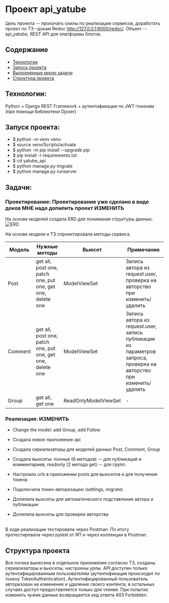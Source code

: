 # Проект api_yatube
Цель проекта -- прокачать скилы по реализации сервисов, доработать проект по ТЗ--докам Redoc http://127.0.0.1:8000/redoc/.
Объект -- api_yatube, REST API для платформы блогов.  

## Содержание
- [Технологии](#технологии)
- [Запуск проекта](#запуск-проекта)
- [Выполненные мною задачи](#задачи)
- [Структура проекта](#структура-проекта)

## Технологии:
Python + Django REST Framework + аутентификация по JWT-токенам (при помощи библиотеки Djoser)


## Запуск проекта:
- $ python -m venv venv
- $ source venv/Scripts/activate
- $ python -m pip install --upgrade pip
- $ pip install -r requirements.txt
- $ cd yatube_api
- $ python manage.py migrate
- $ python manage.py runserver

## Задачи:
### Проектирование: Проектирование уже сделано в виде доков МНЕ надо допилить проект ИЗМЕНИТЬ
На основе моделей создала ERD для понимания структуры данных.
![ERD](https://github.com/belyashnikovatn/api_yatube/blob/master/ERD%20api%20yatube.png)
<p>
На основе модели и ТЗ спроектировала методы сервиса.</p> 

| Модель | Нужные методы | Вьюсет | Примечание |
| --- | --- | --- | --- |
| Post | get all, post one, patch one, put one, get one, delete one | ModelViewSet | Запись автора из request.user, проверка на авторство при изменить/удалить |
| Comment | get all, post one, patch one, put one, get one, delete one | ModelViewSet | Запись автора из request.user, запись публикации из параметров запроса, проверка на авторство при изменить/удалить |
| Group | get all, get one | ReadOnlyModelViewSet | - |

### Реализация: ИЗМЕНИТЬ
- Change the model: add Group, add Follow

- Создала новое приложение api
- Создала сериализаторы для моделей данных Post, Comment, Group
- Создала вьюсеты: полные (6 методов) -- для публикаций и комментариев, readonly (2 метода get) -- для групп.
- Настроила urls в приложении posts для вьюсетов и для получения токена
- Подключила токен-авторизацию (settings, migrate)
- Допилила вьюсеты для автоматического подставления автора и публикации
- Допилила вьюсеты для проверки авторства
<br>
В ходе реализации тестировала через Postman. По итогу протестировала через pytest от ЯП и через коллекции в Postman. 

## Структура проекта
Вся логика вынесена в отдельное приложение согласно ТЗ, созданы сериализаторы и вьюсеты, настроены урлы.
API доступен только аутентифицированным пользователям (аутентификация происходит по токену TokenAuthentication).
Аутентифицированный пользователь авторизован на изменение и удаление своего контента; в остальных случаях доступ предоставляется только для чтения. При попытке изменить чужие данные возвращается код ответа 403 Forbidden.